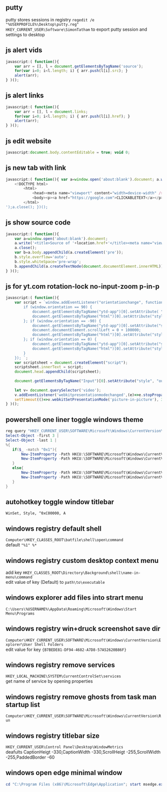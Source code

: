 ## putty
putty stores sessions in registry
`regedit /e "%USERPROFILE%\Desktop\putty.reg" HKEY_CURRENT_USER\Software\SimonTatham` to export putty session and settings to desktop<br>

## js alert vids
```javascript
javascript:( function(){
	var arr = [], l = document.getElementsByTagName('source');
	for(var i=0; i<l.length; i) { arr.push(l[i].src); }
	alert(arr);
} )();
```

## js alert links
```javascript
javascript:( function(){
	var arr = [], l = document.links; 
	for(var i=0; i<l.length; i) { arr.push(l[i].href); } 
	alert(arr);
} )();
```

## js edit website
```javascript
javascript:document.body.contentEditable = true; void 0;
```

## js new tab with link
```javascript
javascript:( function(){ var a=window.open('about:blank').document; a.write('
	<!DOCTYPE html>
		<html>
			<head><meta name="viewport" content="width=device-width" /></head>
			<body><p><a href="https://google.com">CLICKABLETEXT</a></p></body>
		</html>
');a.close(); })();
```

## js show source code
```javascript
javascript:( function(){
	var a=window.open('about:blank').document;
	a.write('<title>Source of '+location.href+'</title><meta name="viewport" content="width=device-width">');
	a.close();
	var b=a.body.appendChild(a.createElement('pre'));
	b.style.overflow='auto';
	b.style.whiteSpace='pre-wrap';
	b.appendChild(a.createTextNode(document.documentElement.innerHTML))
} )();
```

## js for yt.com rotation-lock no-input-zoom p-in-p
```javascript
javascript:( function(){ 
	var script = `window.addEventListener("orientationchange", function() {
		if (window.orientation == 90) {
			document.getElementsByTagName("ytd-app")[0].setAttribute( "style", "transform: rotate(-90deg); transform-origin: right top; width: 400px; zoom: 50%");
			document.getElementsByTagName("html")[0].setAttribute("style", "font-size: 5px;font-family: Roboto, Arial, sans-serif;");
		}; if (window.orientation == -90) {
			document.getElementsByTagName("ytd-app")[0].setAttribute("style", "transform: rotate(90deg) translateY(-100000px); transform-origin: left top; width: 400px; zoom: 50%");
			document.documentElement.scrollLeft = 0 + 100000;
			document.getElementsByTagName("html")[0].setAttribute("style", "font-size: 5px;font-family: Roboto, Arial, sans-serif;");
		}; if (window.orientation == 0) {
			document.getElementsByTagName("ytd-app")[0].setAttribute("style", "zoom: 100%");
			document.getElementsByTagName("html")[0].setAttribute("style", "font-size: 12px;font-family: Roboto, Arial, sans-serif;");
		}
	}); `;
	var scriptsheet = document.createElement("script");
	scriptsheet.innerText = script;
	document.head.appendChild(scriptsheet);
	
	document.getElementsByTagName("Input")[0].setAttribute("style", "outline: none; font-size: 21px;");
	
	let v= document.querySelector('video');
	v.addEventListener('webkitpresentationmodechanged',(e)=>e.stopPropagation(), true); 
	setTimeout(()=>v.webkitSetPresentationMode('picture-in-picture'), 3000);completion()
} )();
```

## powershell one liner toggle windows theme
```powershell
reg query "HKEY_CURRENT_USER\SOFTWARE\Microsoft\Windows\CurrentVersion\Themes\Personalize"  /v SystemUsesLightTheme | 
Select-Object -first 3 | 
Select-Object -last 1 | 
%{
   if($_ -match "0x1"){
       New-ItemProperty -Path HKCU:\SOFTWARE\Microsoft\Windows\CurrentVersion\Themes\Personalize -Name SystemUsesLightTheme -Value 0 -Type Dword -Force;
       New-ItemProperty -Path HKCU:\SOFTWARE\Microsoft\Windows\CurrentVersion\Themes\Personalize -Name AppsUseLightTheme -Value 0 -Type Dword -Force
   }
   else{
       New-ItemProperty -Path HKCU:\SOFTWARE\Microsoft\Windows\CurrentVersion\Themes\Personalize -Name SystemUsesLightTheme -Value 1 -Type Dword -Force;
       New-ItemProperty -Path HKCU:\SOFTWARE\Microsoft\Windows\CurrentVersion\Themes\Personalize -Name AppsUseLightTheme -Value 1 -Type Dword -Force
   }
}
```

## autohotkey toggle window titlebar
```autohotkey
WinSet, Style, ^0xC00000, A
```

## windows registry default shell
`Computer\HKEY_CLASSES_ROOT\batfile\shell\open\command`<br>
default `"%1" %*`

## windows registry custom desktop context menu
add key `HKEY_CLASSES_ROOT\Directory\Background\shell\name-in-menu\command`<br>
edit value of key (Default) to `path\to\executable`

## windows explorer add files into strart menu
`C:\Users\%USERNAME%\AppData\Roaming\Microsoft\Windows\Start Menu\Programs`

## windows registry win+druck screenshot save dir
`Computer\HKEY_CURRENT_USER\SOFTWARE\Microsoft\Windows\CurrentVersion\Explorer\User Shell Folders`<br>
edit value for key `{B7BEDE81-DF94-4682-A7D8-57A52620B86F}`

## windows registry remove services
`HKEY_LOCAL_MACHINE\SYSTEM\CurrentControlSet\services`<br>
get name of service by opening properties

## windows registry remove ghosts from task man startup list
`Computer\HKEY_CURRENT_USER\SOFTWARE\Microsoft\Windows\CurrentVersion\Run`

## windows registry titlebar size
`HKEY_CURRENT_USER\Control Panel\Desktop\WindowMetrics`<br>
deafults CaptionHeigt -330,CaptionWidth -330,ScrollHeigt -255,ScrollWidth -255,PaddedBorder -60


## windows open edge minimal window
```powershell
cd "C:\Program Files (x86)\Microsoft\Edge\Application"; start msedge.exe --app=https://github.com/crbyxwpzfl
```
